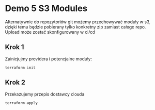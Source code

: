 # Demo 5 S3 Modules
Alternatywnie do repozytoriów git możemy przechowywać moduły w s3, dzięki temu będzie pobierany tylko konkretny zip zamiast całego repo. Upload może zostać skonfigurowany w ci/cd

## Krok 1
Zainicjujmy providera i potencjalne moduły:
```
terraform init
```

## Krok 2
Przekazujemy przepis dostawcy clouda
```
terraform apply
```